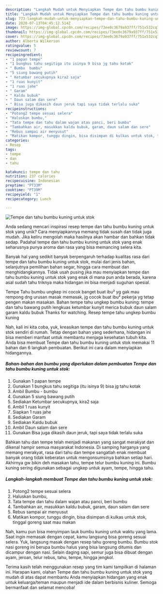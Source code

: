 ```yaml
---
description: "Langkah Mudah untuk Menyiapkan Tempe dan tahu bumbu kuning untuk stok Anti Gagal"
title: "Langkah Mudah untuk Menyiapkan Tempe dan tahu bumbu kuning untuk stok Anti Gagal"
slug: 773-langkah-mudah-untuk-menyiapkan-tempe-dan-tahu-bumbu-kuning-untuk-stok-anti-gagal
date: 2020-07-13T04:45:12.514Z
image: https://img-global.cpcdn.com/recipes/73ee0c3679a937ff/751x532cq70/tempe-dan-tahu-bumbu-kuning-untuk-stok-foto-resep-utama.jpg
thumbnail: https://img-global.cpcdn.com/recipes/73ee0c3679a937ff/751x532cq70/tempe-dan-tahu-bumbu-kuning-untuk-stok-foto-resep-utama.jpg
cover: https://img-global.cpcdn.com/recipes/73ee0c3679a937ff/751x532cq70/tempe-dan-tahu-bumbu-kuning-untuk-stok-foto-resep-utama.jpg
author: Alberta Wilkerson
ratingvalue: 5
reviewcount: 7
recipeingredient:
- "1 papan tempe"
- "1 bungkus tahu segitiga itu isinya 9 bisa jg tahu kotak"
- " Bumbu  bumbu"
- "5 siung bawang putih"
- " Ketumbar secukupnya kira2 saja"
- "1 ruas kunyit"
- "1 ruas jahe"
- " Garam"
- " Kaldu bubuk"
- " Daun salam dan sere"
- " Bisa juga dikasih daun jeruk tapi saya tidak terlalu suka"
recipeinstructions:
- "Potong2 tempe sesuai selera"
- "Haluskan bumbu,"
- "Tata tempe dan tahu dalam wajan atau panci, beri bumbu"
- "Tambahkan air, masukkan kaldu bubuk, garam, daun salam dan sere"
- "Rebus sampai air menyusut"
- "Matikan kompor, tunggu dingin, bisa disimpan di kulkas untuk stok, tinggal goreng saat mau makan"
categories:
- Resep
tags:
- tempe
- dan
- tahu

katakunci: tempe dan tahu 
nutrition: 237 calories
recipecuisine: Indonesian
preptime: "PT33M"
cooktime: "PT39M"
recipeyield: "1"
recipecategory: Lunch

---
```



![Tempe dan tahu bumbu kuning untuk stok](https://img-global.cpcdn.com/recipes/73ee0c3679a937ff/751x532cq70/tempe-dan-tahu-bumbu-kuning-untuk-stok-foto-resep-utama.jpg)

Anda sedang mencari inspirasi resep tempe dan tahu bumbu kuning untuk stok yang unik? Cara menyiapkannya memang tidak susah dan tidak juga mudah. Jika keliru mengolah maka hasilnya akan hambar dan bahkan tidak sedap. Padahal tempe dan tahu bumbu kuning untuk stok yang enak seharusnya punya aroma dan rasa yang bisa memancing selera kita.

Banyak hal yang sedikit banyak berpengaruh terhadap kualitas rasa dari tempe dan tahu bumbu kuning untuk stok, mulai dari jenis bahan, selanjutnya pemilihan bahan segar, hingga cara membuat dan menghidangkannya. Tidak usah pusing jika mau menyiapkan tempe dan tahu bumbu kuning untuk stok yang enak di mana pun anda berada, karena asal sudah tahu triknya maka hidangan ini bisa menjadi suguhan spesial.

Tempe Tahu bumbu ungkep ini cocok banget buat ibu² yg gak mau rempong dng urusan masak memasak, jg cocok buat ibu² pekerja yg tetap pengen makan masakan. Bahan tempe tahu ungkep bumbu kuning: tempe dan tahu bawang putih lengkuas ketumbar kunyit merica bubuk daun salam garam kaldu bubuk Thanks for watching. Resep tempe tahu ungkep bumbu kuning


Nah, kali ini kita coba, yuk, kreasikan tempe dan tahu bumbu kuning untuk stok sendiri di rumah. Tetap dengan bahan yang sederhana, hidangan ini bisa memberi manfaat untuk membantu menjaga kesehatan tubuh kita. Anda bisa membuat Tempe dan tahu bumbu kuning untuk stok memakai 11 bahan dan 6 langkah pembuatan. Berikut ini cara dalam menyiapkan hidangannya.

<!--inarticleads1-->

##### Bahan-bahan dan bumbu yang diperlukan dalam pembuatan Tempe dan tahu bumbu kuning untuk stok:

1. Gunakan 1 papan tempe
1. Gunakan 1 bungkus tahu segitiga (itu isinya 9) bisa jg tahu kotak
1. Ambil  Bumbu - bumbu
1. Gunakan 5 siung bawang putih
1. Sediakan  Ketumbar secukupnya, kira2 saja
1. Ambil 1 ruas kunyit
1. Siapkan 1 ruas jahe
1. Sediakan  Garam
1. Sediakan  Kaldu bubuk
1. Ambil  Daun salam dan sere
1. Gunakan  Bisa juga dikasih daun jeruk, tapi saya tidak terlalu suka


Bahkan tahu dan tempe telah menjadi makanan yang sangat merakyat dan dikenal hampir semua masyarakat Indonesia. Di samping harganya yang memang merakyat, rasa dari tahu dan tempe sangatlah enak membuat banyak orang tidak keberatan untuk mengonsumsinya bahkan setiap hari. Akhirnya gw bikin deh masakan tahu, tempe telur bumbu kuning ini. Bumbu kuning sering digunakan sebagai ungkep untuk ayam, tempe, hingga tahu. 

<!--inarticleads2-->

##### Langkah-langkah membuat Tempe dan tahu bumbu kuning untuk stok:

1. Potong2 tempe sesuai selera
1. Haluskan bumbu,
1. Tata tempe dan tahu dalam wajan atau panci, beri bumbu
1. Tambahkan air, masukkan kaldu bubuk, garam, daun salam dan sere
1. Rebus sampai air menyusut
1. Matikan kompor, tunggu dingin, bisa disimpan di kulkas untuk stok, tinggal goreng saat mau makan


Nah, kamu pun bisa menyimpan lauk bumbu kuning untuk waktu yang lama. Saat ingin memasak dengan cepat, kamu langsung bisa goreng sesuai selera. Yuk, langsung masak dengan resep tahu goreng bumbu. Bumbu stok nasi goreng ini berupa bumbu halus yang bisa langsung ditumis dan dicampur dengan nasi. Selain daging sapi, semur juga bisa dibuat dengan ayam, jeroan, telur rebus, tahu, tempe, hingga jengkol. 

Terima kasih telah menggunakan resep yang tim kami tampilkan di halaman ini. Harapan kami, olahan Tempe dan tahu bumbu kuning untuk stok yang mudah di atas dapat membantu Anda menyiapkan hidangan yang enak untuk keluarga/teman maupun menjadi ide dalam berbisnis kuliner. Semoga bermanfaat dan selamat mencoba!
